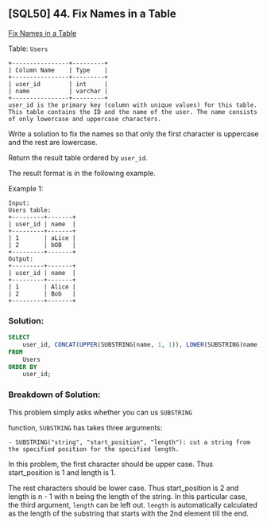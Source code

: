 ## [SQL50] 44. Fix Names in a Table
[Fix Names in a Table](https://leetcode.com/problems/fix-names-in-a-table/description/?envType=study-plan-v2&envId=top-sql-50)

Table: `Users`

```
+----------------+---------+
| Column Name    | Type    |
+----------------+---------+
| user_id        | int     |
| name           | varchar |
+----------------+---------+
user_id is the primary key (column with unique values) for this table.
This table contains the ID and the name of the user. The name consists of only lowercase and uppercase characters.
```

Write a solution to fix the names so that only the first character is uppercase and the rest are lowercase.

Return the result table ordered by `user_id`.

The result format is in the following example.

Example 1:

```
Input: 
Users table:
+---------+-------+
| user_id | name  |
+---------+-------+
| 1       | aLice |
| 2       | bOB   |
+---------+-------+
Output: 
+---------+-------+
| user_id | name  |
+---------+-------+
| 1       | Alice |
| 2       | Bob   |
+---------+-------+
```

### Solution: 

```sql
SELECT
    user_id, CONCAT(UPPER(SUBSTRING(name, 1, 1)), LOWER(SUBSTRING(name, 2))) AS name
FROM
    Users
ORDER BY
    user_id;
```

### Breakdown of Solution:

This problem simply asks whether you can us `SUBSTRING`

function, `SUBSTRING` has takes three arguments:

    - SUBSTRING("string", "start_position", "length"): cut a string from the specified position for the specified length.

In this problem, the first character should be upper case. Thus start_position is 1 and length is 1.

The rest characters should be lower case. Thus start_position is 2 and length is n - 1 with n being the length of the string. In this particular case, the third argument, `length` can be left out. `length` is automatically calculated as the length of the substring that starts with the 2nd element till the end.